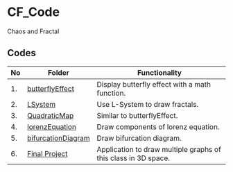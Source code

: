 # CF_Code

Chaos and Fractal

## Codes

| No  | Folder                                                                                             | Functionality                                                  |
| --- | -------------------------------------------------------------------------------------------------- | -------------------------------------------------------------- |
| 1.  | [butterflyEffect](https://github.com/belongtothenight/CF_Code/tree/main/src/butterflyEffect)       | Display butterfly effect with a math function.                 |
| 2.  | [LSystem](https://github.com/belongtothenight/CF_Code/tree/main/src/LSystem)                       | Use L-System to draw fractals.                                 |
| 3.  | [QuadraticMap](https://github.com/belongtothenight/CF_Code/tree/main/src/QuadraticMap)             | Similar to butterflyEffect.                                    |
| 4.  | [lorenzEquation](https://github.com/belongtothenight/CF_Code/tree/main/src/lorenzEquation)         | Draw components of lorenz equation.                            |
| 5.  | [bifurcationDiagram](https://github.com/belongtothenight/CF_Code/tree/main/src/bifurcationDiagram) | Draw bifurcation diagram.                                      |
| 6.  | [Final Project](https://github.com/belongtothenight/CF_Code/tree/main/src/final)                   | Application to draw multiple graphs of this class in 3D space. |
